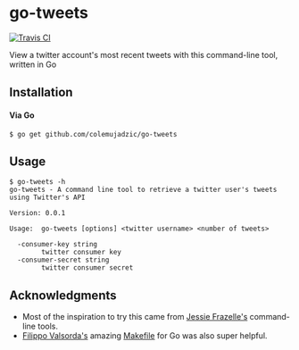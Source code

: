 # go-tweets

[![Travis CI](https://img.shields.io/travis/colemujadzic/go-tweets.svg?style=for-the-badge)](https://travis-ci.org/colemujadzic/go-tweets)

View a twitter account's most recent tweets with this command-line tool, written in Go

## Installation

#### Via Go

```console
$ go get github.com/colemujadzic/go-tweets
```

## Usage

```console
$ go-tweets -h
go-tweets - A command line tool to retrieve a twitter user's tweets using Twitter's API

Version: 0.0.1

Usage:  go-tweets [options] <twitter username> <number of tweets>

  -consumer-key string
        twitter consumer key
  -consumer-secret string
        twitter consumer secret
```

## Acknowledgments

* Most of the inspiration to try this came from [Jessie Frazelle's](https://github.com/jessfraz/) command-line tools.
* [Filippo Valsorda's](https://github.com/FiloSottile) amazing [Makefile](https://github.com/cloudflare/hellogopher) for Go was also super helpful.
